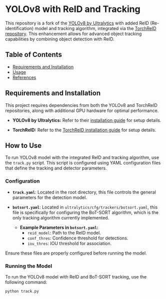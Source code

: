 # YOLOv8 with ReID and Tracking

This repository is a fork of the [YOLOv8 by Ultralytics](https://github.com/ultralytics/ultralytics) with added ReID (Re-identification) model and tracking algorithm, integrated via the [TorchReID repository](https://github.com/KaiyangZhou/deep-person-reid). This enhancement allows for advanced object tracking capabilities by combining object detection with ReID.

## Table of Contents

- [Requirements and Installation](#requirements-and-installation)
- [Usage](#usage)
- [References](#references)

## Requirements and Installation

This project requires dependencies from both the YOLOv8 and TorchReID repositories, along with additional GPU hardware for optimal performance.

- **YOLOv8 by Ultralytics:** Refer to their [installation guide](https://github.com/ultralytics/ultralytics#installation) for setup details.
  
- **TorchReID:** Refer to the [TorchReID installation guide](https://github.com/KaiyangZhou/deep-person-reid#installation) for setup details.

## How to Use

To run YOLOv8 model with the integrated ReID and tracking algorithm, use the `track.py` script. This script is configured using YAML configuration files that define the tracking and detector parameters.

### Configuration

- **`track.yaml`**: Located in the root directory, this file controls the general parameters for the detection model.

- **`botsort.yaml`**: Located in `ultralytics/cfg/trackers/botsort.yaml`, this file is specifically for configuring the BoT-SORT algorithm, which is the only tracking algorithm currently implemented.

  - **Example Parameters in `botsort.yaml`:**
    - `reid_model`: Path to the ReID model.
    - `conf_thres`: Confidence threshold for detections.
    - `iou_thres`: IOU threshold for association.

Ensure these files are properly configured before running the model.

### Running the Model

To run the YOLOv8 model with ReID and BoT-SORT tracking, use the following command:

```bash
python track.py

